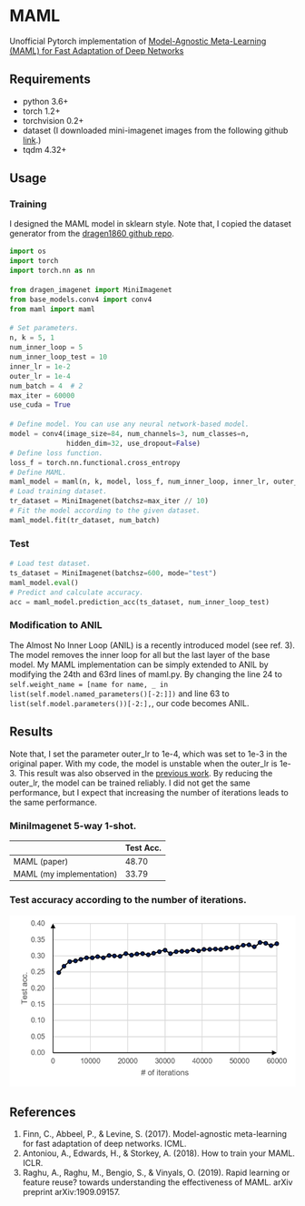 # MAML 
Unofficial Pytorch implementation of [Model-Agnostic Meta-Learning (MAML) for Fast Adaptation of Deep Networks](https://arxiv.org/abs/1703.03400)


## Requirements
- python 3.6+
- torch 1.2+
- torchvision 0.2+
- dataset (I downloaded mini-imagenet images from the following github [link](https://github.com/cyvius96/prototypical-network-pytorch).)
- tqdm 4.32+


## Usage
### Training
I designed the MAML model in sklearn style. Note that, I copied the dataset generator from the [dragen1860 github repo](https://github.com/dragen1860/MAML-Pytorch/blob/master/MiniImagenet.py).
```python
import os
import torch
import torch.nn as nn

from dragen_imagenet import MiniImagenet
from base_models.conv4 import conv4
from maml import maml

# Set parameters.
n, k = 5, 1
num_inner_loop = 5
num_inner_loop_test = 10
inner_lr = 1e-2
outer_lr = 1e-4
num_batch = 4  # 2
max_iter = 60000
use_cuda = True

# Define model. You can use any neural network-based model.
model = conv4(image_size=84, num_channels=3, num_classes=n,
              hidden_dim=32, use_dropout=False)
# Define loss function.
loss_f = torch.nn.functional.cross_entropy
# Define MAML.
maml_model = maml(n, k, model, loss_f, num_inner_loop, inner_lr, outer_lr, use_cuda)
# Load training dataset.
tr_dataset = MiniImagenet(batchsz=max_iter // 10)
# Fit the model according to the given dataset.
maml_model.fit(tr_dataset, num_batch)
```

### Test
```python
# Load test dataset.
ts_dataset = MiniImagenet(batchsz=600, mode="test")
maml_model.eval()
# Predict and calculate accuracy.
acc = maml_model.prediction_acc(ts_dataset, num_inner_loop_test)
```

### Modification to ANIL
The Almost No Inner Loop (ANIL) is a recently introduced model (see ref. 3). The model removes the inner loop for all but the last layer of the base model. My MAML implementation can be simply extended to ANIL by modifying the 24th and 63rd lines of maml.py. By changing the line 24 to `self.weight_name = [name for name, _ in list(self.model.named_parameters()[-2:]])` and line 63 to `list(self.model.parameters())[-2:],`, our code becomes ANIL.


## Results
Note that, I set the parameter outer_lr to 1e-4, which was set to 1e-3 in the original paper. With my code, the model is unstable when the outer_lr is 1e-3. This result was also observed in the [previous work](https://arxiv.org/abs/1810.09502). By reducing the outer_lr, the model can be trained reliably. I did not get the same performance, but I expect that increasing the number of iterations leads to the same performance.

### MiniImagenet 5-way 1-shot.
|                          | Test Acc. |
|--------------------------|-----------|
| MAML (paper)             | 48.70     |
| MAML (my implementation) | 33.79     |

### Test accuracy according to the number of iterations.
![test_acc](testaccs.png)

## References
1. Finn, C., Abbeel, P., & Levine, S. (2017). Model-agnostic meta-learning for fast adaptation of deep networks. ICML.
2. Antoniou, A., Edwards, H., & Storkey, A. (2018). How to train your MAML. ICLR.
3. Raghu, A., Raghu, M., Bengio, S., & Vinyals, O. (2019). Rapid learning or feature reuse? towards understanding the effectiveness of MAML. arXiv preprint arXiv:1909.09157.
